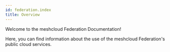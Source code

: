 ```yaml
---
id: federation.index
title: Overview
---
```


Welcome to the meshcloud Federation Documentation!

Here, you can find information about the use of the meshcloud Federation's public cloud services.
